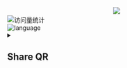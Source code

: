 
<div align="center"> 
  <img height="137px" src="https://github-readme-stats.vercel.app/api?username=blue-stone-j&count_private=false&hide_title=true&hide_border=true&show_icons=true&line_height=21&text_color=000&icon_color=000&bg_color=0,ea6161,ffc64d,fffc4d,52fa5a&theme=graywhite" /> 
</div>

<div>
  <picture>
    <source media="(prefers-color-scheme: dark)" srcset="https://github-readme-activity-graph.vercel.app/graph?username=blue-stone-j&theme=xcode&bg_color=FF000000&hide_border=true" />
    <source media="(prefers-color-scheme: light)" srcset="https://github-readme-activity-graph.vercel.app/graph?username=blue-stone-j&theme=xcode&bg_color=FF000000&color=000000&hide_border=true" />
    <img src="https://github-readme-activity-graph.vercel.app/graph?username=blue-stone-j&theme=xcode&bg_color=FF000000&hide_border=true" alt="访问量统计" />
  </picture>
</div>

<div>
  <picture>
    <img src="https://github-readme-stats.vercel.app/api/top-langs/?username=blue-stone-j&layout=compact&hide_border=true&langs_count=6&hide=fortran,Starlark,Cmake" alt="language" />
  </picture>
</div>

<details>
    <summary>
        <h2>Share QR</h2>
    </summary>
<!-- <img src="https://github.com/heartyang520/HeartYang.github.io/blob/main/share/QR_d.png?raw=true"width="20%"> -->
<img src="https://github.com/blue-stone-j/blue-stone-j.github.io/blob/main/assets/images/bluestone.png?raw=true"width="20%">
</details>